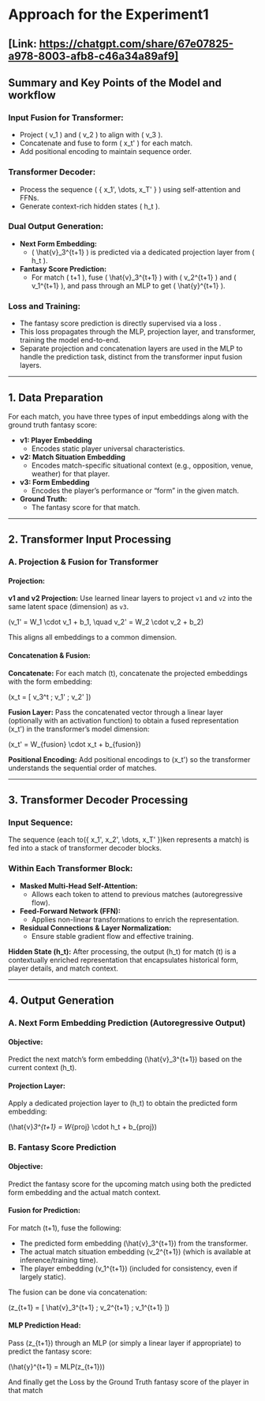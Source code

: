 # Approach for the Experiment1
[Link: https://chatgpt.com/share/67e07825-a978-8003-afb8-c46a34a89af9]
---

## Summary and Key Points of the Model and workflow

### **Input Fusion for Transformer:**
- Project \( v_1 \) and \( v_2 \) to align with \( v_3 \).
- Concatenate and fuse to form \( x_t' \) for each match.
- Add positional encoding to maintain sequence order.

### **Transformer Decoder:**
- Process the sequence \( \{ x_1', \dots, x_T' \} \) using self-attention and FFNs.
- Generate context-rich hidden states \( h_t \).

### **Dual Output Generation:**
- **Next Form Embedding:**
  - \( \hat{v}_3^{t+1} \) is predicted via a dedicated projection layer from \( h_t \).
- **Fantasy Score Prediction:**
  - For match \( t+1 \), fuse \( \hat{v}_3^{t+1} \) with \( v_2^{t+1} \) and \( v_1^{t+1} \), and pass through an MLP to get \( \hat{y}^{t+1} \).

### **Loss and Training:**
- The fantasy score prediction is directly supervised via a loss .
- This loss propagates through the MLP, projection layer, and transformer, training the model end-to-end.
- Separate projection and concatenation layers are used in the MLP to handle the prediction task, distinct from the transformer input fusion layers.

---

## 1. Data Preparation

For each match, you have three types of input embeddings along with the ground truth fantasy score:

- **v1: Player Embedding**
  - Encodes static player universal characteristics.
- **v2: Match Situation Embedding**
  - Encodes match-specific situational context (e.g., opposition, venue, weather) for that player.
- **v3: Form Embedding**
  - Encodes the player’s performance or “form” in the given match.
- **Ground Truth:**
  - The fantasy score for that match.

---

## 2. Transformer Input Processing

### A. Projection & Fusion for Transformer

#### **Projection:**

**v1 and v2 Projection:**
Use learned linear layers to project `v1` and `v2` into the same latent space (dimension) as `v3`.

\(v_1' = W_1 \cdot v_1 + b_1, \quad v_2' = W_2 \cdot v_2 + b_2\)

This aligns all embeddings to a common dimension.

#### **Concatenation & Fusion:**

**Concatenate:**
For each match \(t\), concatenate the projected embeddings with the form embedding:

\(x_t = [ v_3^t ; v_1' ; v_2' ]\)

**Fusion Layer:**
Pass the concatenated vector through a linear layer (optionally with an activation function) to obtain a fused representation \(x_t'\) in the transformer’s model dimension:

\(x_t' = W_{fusion} \cdot x_t + b_{fusion}\)

**Positional Encoding:**
Add positional encodings to \(x_t'\) so the transformer understands the sequential order of matches.

---

## 3. Transformer Decoder Processing

### **Input Sequence:**

The sequence  (each to\(\{ x_1', x_2', \dots, x_T' \}\)ken represents a match) is fed into a stack of transformer decoder blocks.

### **Within Each Transformer Block:**

- **Masked Multi-Head Self-Attention:**
  - Allows each token to attend to previous matches (autoregressive flow).
- **Feed-Forward Network (FFN):**
  - Applies non-linear transformations to enrich the representation.
- **Residual Connections & Layer Normalization:**
  - Ensure stable gradient flow and effective training.

**Hidden State ****************************************************************\(h_t\)****************************************************************:**
After processing, the output \(h_t\) for match \(t\) is a contextually enriched representation that encapsulates historical form, player details, and match context.

---

## 4. Output Generation

### **A. Next Form Embedding Prediction (Autoregressive Output)**

#### **Objective:**

Predict the next match’s form embedding \(\hat{v}_3^{t+1}\) based on the current context \(h_t\).

#### **Projection Layer:**

Apply a dedicated projection layer to \(h_t\) to obtain the predicted form embedding:

\(\hat{v}_3^{t+1} = W_{proj} \cdot h_t + b_{proj}\)


### **B. Fantasy Score Prediction**

#### **Objective:**

Predict the fantasy score for the upcoming match using both the predicted form embedding and the actual match context.

#### **Fusion for Prediction:**

For match \(t+1\), fuse the following:

- The predicted form embedding \(\hat{v}_3^{t+1}\) from the transformer.
- The actual match situation embedding \(v_2^{t+1}\) (which is available at inference/training time).
- The player embedding \(v_1^{t+1}\) (included for consistency, even if largely static).

The fusion can be done via concatenation:

\(z_{t+1} = [ \hat{v}_3^{t+1} ; v_2^{t+1} ; v_1^{t+1} ]\)

#### **MLP Prediction Head:**

Pass \(z_{t+1}\) through an MLP (or simply a linear layer if appropriate) to predict the fantasy score:

\(\hat{y}^{t+1} = MLP(z_{t+1})\)

And finally get the Loss by the Ground Truth fantasy score of the player in that match




